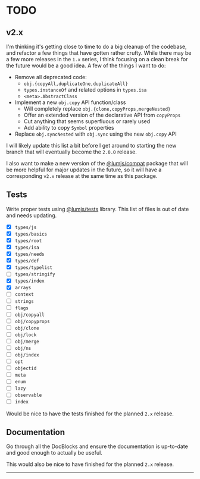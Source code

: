 # TODO

## v2.x

I'm thinking it's getting close to time to do a big cleanup of the codebase,
and refactor a few things that have gotten rather crufty. While there may be
a few more releases in the `1.x` series, I think focusing on a clean break
for the future would be a good idea. A few of the things I want to do:

- Remove all deprecated code:
  - `obj.{copyAll,duplicateOne,duplicateAll}`
  - `types.instanceOf` and related options in `types.isa`
  - `<meta>.AbstractClass`
- Implement a new `obj.copy` API function/class
  - Will completely replace `obj.{clone,copyProps,mergeNested}`
  - Offer an extended version of the declarative API from `copyProps`
  - Cut anything that seems superfluous or rarely used
  - Add ability to copy `Symbol` properties
- Replace `obj.syncNested` with `obj.sync` using the new `obj.copy` API

I will likely update this list a bit before I get around to starting the
new branch that will eventually become the `2.0.0` release.

I also want to make a new version of the [@lumjs/compat] package that
will be more helpful for major updates in the future, so it will have
a corresponding `v2.x` release at the same time as this package.

## Tests

Write proper tests using [@lumjs/tests] library.
This list of files is out of date and needs updating.

  - [x] `types/js`
  - [x] `types/basics` 
  - [x] `types/root`
  - [x] `types/isa`
  - [x] `types/needs`
  - [x] `types/def`
  - [x] `types/typelist`
  - [ ] `types/stringify`
  - [x] `types/index`
  - [x] `arrays`
  - [ ] `context`
  - [ ] `strings`
  - [ ] `flags`
  - [ ] `obj/copyall`
  - [ ] `obj/copyprops`
  - [ ] `obj/clone`
  - [ ] `obj/lock`
  - [ ] `obj/merge`
  - [ ] `obj/ns`
  - [ ] `obj/index`
  - [ ] `opt`
  - [ ] `objectid`
  - [ ] `meta`
  - [ ] `enum`
  - [ ] `lazy`
  - [ ] `observable`
  - [ ] `index`

Would be nice to have the tests finished for the planned `2.x` release.

## Documentation

Go through all the DocBlocks and ensure the documentation is up-to-date and
good enough to actually be useful.

This would also be nice to have finished for the planned `2.x` release.

---

[@lumjs/tests]: https://github.com/supernovus/lum.tests.js 
[@lumjs/compat]: https://github.com/supernovus/lum.compat.js


